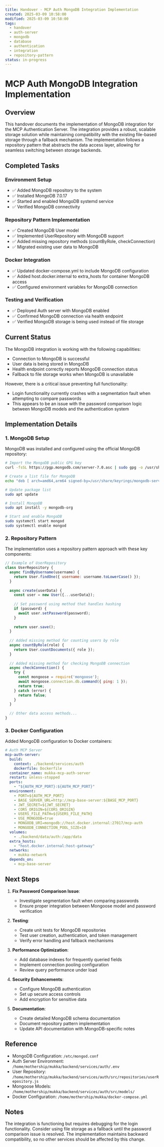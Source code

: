 ```yaml
---
title: Handover - MCP Auth MongoDB Integration Implementation
created: 2025-03-09 10:58:00
modified: 2025-03-09 10:58:00
tags:
  - handover
  - auth-server
  - mongodb
  - database
  - authentication
  - integration
  - repository-pattern
status: in-progress
---
```


# MCP Auth MongoDB Integration Implementation

## Overview

This handover documents the implementation of MongoDB integration for the MCP Authentication Server. The integration provides a robust, scalable storage solution while maintaining compatibility with the existing file-based storage through a fallback mechanism. The implementation follows a repository pattern that abstracts the data access layer, allowing for seamless switching between storage backends.

## Completed Tasks

### Environment Setup
- ✅ Added MongoDB repository to the system
- ✅ Installed MongoDB 7.0.17
- ✅ Started and enabled MongoDB systemd service
- ✅ Verified MongoDB connectivity

### Repository Pattern Implementation
- ✅ Created MongoDB User model
- ✅ Implemented UserRepository with MongoDB support
- ✅ Added missing repository methods (countByRole, checkConnection)
- ✅ Migrated existing user data to MongoDB

### Docker Integration
- ✅ Updated docker-compose.yml to include MongoDB configuration
- ✅ Added host.docker.internal to extra_hosts for container MongoDB access
- ✅ Configured environment variables for MongoDB connection

### Testing and Verification
- ✅ Deployed Auth server with MongoDB enabled
- ✅ Confirmed MongoDB connection via health endpoint
- ✅ Verified MongoDB storage is being used instead of file storage

## Current Status

The MongoDB integration is working with the following capabilities:
- Connection to MongoDB is successful
- User data is being stored in MongoDB
- Health endpoint correctly reports MongoDB connection status
- Fallback to file storage works when MongoDB is unavailable

However, there is a critical issue preventing full functionality:
- Login functionality currently crashes with a segmentation fault when attempting to compare passwords
- This appears to be an issue with the password comparison logic between MongoDB models and the authentication system

## Implementation Details

### 1. MongoDB Setup

MongoDB was installed and configured using the official MongoDB repository:

```bash
# Import the MongoDB public GPG key
curl -fsSL https://pgp.mongodb.com/server-7.0.asc | sudo gpg -o /usr/share/keyrings/mongodb-server-7.0.gpg --dearmor

# Create a list file for MongoDB
echo "deb [ arch=amd64,arm64 signed-by=/usr/share/keyrings/mongodb-server-7.0.gpg ] https://repo.mongodb.org/apt/ubuntu jammy/mongodb-org/7.0 multiverse" | sudo tee /etc/apt/sources.list.d/mongodb-org-7.0.list

# Update package list
sudo apt update

# Install MongoDB
sudo apt install -y mongodb-org

# Start and enable MongoDB
sudo systemctl start mongod
sudo systemctl enable mongod
```

### 2. Repository Pattern

The implementation uses a repository pattern approach with these key components:

```javascript
// Example of UserRepository
class UserRepository {
  async findByUsername(username) {
    return User.findOne({ username: username.toLowerCase() });
  }
  
  async create(userData) {
    const user = new User({...userData});
    
    // Set password using method that handles hashing
    if (password) {
      await user.setPassword(password);
    }
    
    return user.save();
  }
  
  // Added missing method for counting users by role
  async countByRole(role) {
    return User.countDocuments({ role });
  }
  
  // Added missing method for checking MongoDB connection
  async checkConnection() {
    try {
      const mongoose = require('mongoose');
      await mongoose.connection.db.command({ ping: 1 });
      return true;
    } catch (error) {
      return false;
    }
  }
  
  // Other data access methods...
}
```

### 3. Docker Configuration

Added MongoDB configuration to Docker containers:

```yaml
# Auth MCP Server
mcp-auth-server:
  build:
    context: ./backend/services/auth
    dockerfile: Dockerfile
  container_name: mukka-mcp-auth-server
  restart: unless-stopped
  ports:
    - "${AUTH_MCP_PORT}:${AUTH_MCP_PORT}"
  environment:
    - PORT=${AUTH_MCP_PORT}
    - BASE_SERVER_URL=http://mcp-base-server:${BASE_MCP_PORT}
    - JWT_SECRET=${JWT_SECRET}
    - CORS_ORIGIN=${CORS_ORIGIN}
    - USERS_FILE_PATH=${USERS_FILE_PATH}
    - USE_MONGODB=true
    - MONGODB_URI=mongodb://host.docker.internal:27017/mcp-auth
    - MONGODB_CONNECTION_POOL_SIZE=10
  volumes:
    - ./backend/data/auth:/app/data
  extra_hosts:
    - "host.docker.internal:host-gateway"
  networks:
    - mukka-network
  depends_on:
    - mcp-base-server
```

## Next Steps

1. **Fix Password Comparison Issue**: 
   - Investigate segmentation fault when comparing passwords
   - Ensure proper integration between Mongoose model and password verification

2. **Testing**:
   - Create unit tests for MongoDB repositories
   - Test user creation, authentication, and token management
   - Verify error handling and fallback mechanisms

3. **Performance Optimization**:
   - Add database indexes for frequently queried fields
   - Implement connection pooling configuration
   - Review query performance under load

4. **Security Enhancements**:
   - Configure MongoDB authentication
   - Set up secure access controls
   - Add encryption for sensitive data

5. **Documentation**:
   - Create detailed MongoDB schema documentation
   - Document repository pattern implementation
   - Update API documentation with MongoDB-specific notes

## Reference

- MongoDB Configuration: `/etc/mongod.conf`
- Auth Server Environment: `/home/mothership/mukka/backend/services/auth/.env`
- User Repository: `/home/mothership/mukka/backend/services/auth/src/repositories/userRepository.js`
- Mongoose Models: `/home/mothership/mukka/backend/services/auth/src/models/`
- Docker Configuration: `/home/mothership/mukka/docker-compose.yml`

## Notes

The integration is functioning but requires debugging for the login functionality. Consider using file storage as a fallback until the password comparison issue is resolved. The implementation maintains backward compatibility, so no other services should be affected by this change.
